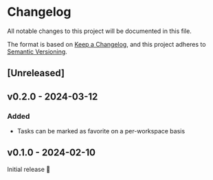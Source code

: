 # Changelog

All notable changes to this project will be documented in this file.

The format is based on [Keep a Changelog](https://keepachangelog.com/en/1.1.0/),
and this project adheres to [Semantic Versioning](https://semver.org/spec/v2.0.0.html).

## [Unreleased]

## v0.2.0 - 2024-03-12

### Added

- Tasks can be marked as favorite on a per-workspace basis

## v0.1.0 - 2024-02-10

Initial release 🎉
